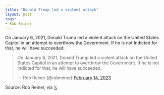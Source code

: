 ```yaml
---
title: "Donald Trump led a violent attack"
layout: post
tags:
- Rob Reiner
---
```


On January 6, 2021, Donald Trump led a violent attack on the United States Capitol in an attempt to overthrow the Government. If he is not Indicted for that, he will have succeeded.

<blockquote class="twitter-tweet"><p lang="en" dir="ltr">On January 6, 2021, Donald Trump led a violent attack on the United States Capitol in an attempt to overthrow the Government. If he is not Indicted for that, he will have succeeded.</p>&mdash; Rob Reiner (@robreiner) <a href="https://twitter.com/robreiner/status/1625492872366817283?ref_src=twsrc%5Etfw">February 14, 2023</a></blockquote> <script async src="https://platform.twitter.com/widgets.js" charset="utf-8"></script>

Source: Rob Reiner, via [𝕏](https://x.com)
